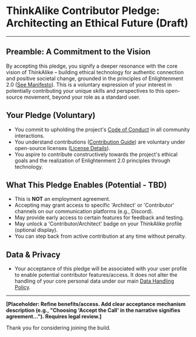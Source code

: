 # ThinkAlike Contributor Pledge: Architecting an Ethical Future (Draft)

---

## Preamble: A Commitment to the Vision

By accepting this pledge, you signify a deeper resonance with the core vision of ThinkAlike – building ethical technology for authentic connection and positive societal change, grounded in the principles of Enlightenment 2.0 ([See Manifesto](../../core/manifesto/manifesto.md)). This is a voluntary expression of your interest in potentially contributing your unique skills and perspectives to this open-source movement, beyond your role as a standard user.

## Your Pledge (Voluntary)

* You commit to upholding the project's [Code of Conduct](../../core/code_of_conduct.md) in all community interactions.
* You understand contributions ([Contribution Guide](../../core/contributing.md)) are voluntary under open-source licenses ([License Details](../../readme.md#license)).
* You aspire to contribute constructively towards the project's ethical goals and the realization of Enlightenment 2.0 principles through technology.

## What This Pledge Enables (Potential - TBD)

* This is **NOT** an employment agreement.
* Accepting may grant access to specific 'Architect' or 'Contributor' channels on our communication platforms (e.g., Discord).
* May provide early access to certain features for feedback and testing.
* May unlock a 'Contributor/Architect' badge on your ThinkAlike profile (optional display).
* You can step back from active contribution at any time without penalty.

## Data & Privacy

* Your acceptance of this pledge will be associated with your user profile to enable potential contributor features/access. It does not alter the handling of your core personal data under our main [Data Handling Policy](../../guides/developer_guides/data_handling_policy_guide.md).

---

**[Placeholder: Refine benefits/access. Add clear acceptance mechanism description (e.g., "Choosing 'Accept the Call' in the narrative signifies agreement..."). Requires legal review.]**

Thank you for considering joining the build.
